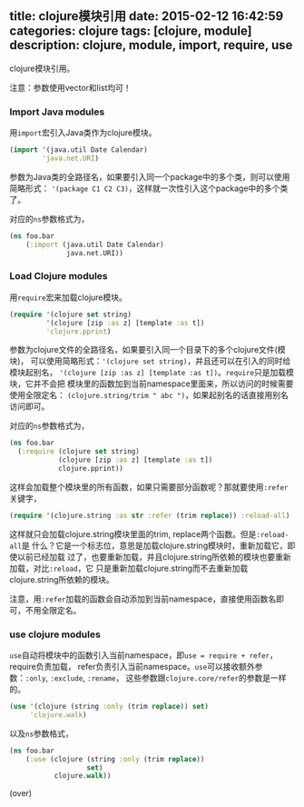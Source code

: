 ﻿title: clojure模块引用
date: 2015-02-12 16:42:59
categories: clojure
tags: [clojure, module]
description: clojure, module, import, require, use
---

clojure模块引用。

<!-- more -->

注意：参数使用vector和list均可！

### Import Java modules

用`import`宏引入Java类作为clojure模块。

```clojure
(import '(java.util Date Calendar)
        'java.net.URI)
```

参数为Java类的全路径名，如果要引入同一个package中的多个类，则可以使用简略形式：
`'(package C1 C2 C3)`，这样就一次性引入这个package中的多个类了。

对应的`ns`参数格式为，

```clojure
(ns foo.bar
    (:import (java.util Date Calendar)
              java.net.URI))
```

### Load Clojure modules

用`require`宏来加载clojure模块。

```clojure
(require '(clojure set string)
         '(clojure [zip :as z] [template :as t])
         'clojure.pprint)
```

参数为clojure文件的全路径名，如果要引入同一个目录下的多个clojure文件(模块)，
可以使用简略形式：`'(clojure set string)`，并且还可以在引入的同时给模块起别名，
`'(clojure [zip :as z] [template :as t])`。`require`只是加载模块，它并不会把
模块里的函数加到当前namespace里面来，所以访问的时候需要使用全限定名：
`(clojure.string/trim " abc ")`，如果起别名的话直接用别名访问即可。

对应的`ns`参数格式为，

```clojure
(ns foo.bar
  (:require (clojure set string)
            (clojure [zip :as z] [template :as t])
            clojure.pprint))
```

这样会加载整个模块里的所有函数，如果只需要部分函数呢？那就要使用`:refer`关键字，

```clojure
(require '(clojure.string :as str :refer (trim replace)) :reload-all)
```

这样就只会加载clojure.string模块里面的trim, replace两个函数。但是`:reload-all`是
什么？它是一个标志位，意思是加载clojure.string模块时，重新加载它，即使以前已经加载
过了，也要重新加载，并且clojure.string所依赖的模块也要重新加载，对比`:reload`，它
只是重新加载clojure.string而不去重新加载clojure.string所依赖的模块。

注意，用`:refer`加载的函数会自动添加到当前namespace，直接使用函数名即可，不用全限定名。

### use clojure modules

`use`自动将模块中的函数引入当前namespace，即`use = require + refer`，require负责加载，
refer负责引入当前namespace。`use`可以接收额外参数：`:only`, `:exclude`, `:rename`，
这些参数跟`clojure.core/refer`的参数是一样的。

```clojure
(use '(clojure (string :only (trim replace)) set)
     'clojure.walk)
```

以及`ns`参数格式，

```clojure
(ns foo.bar
    (:use (clojure (string :only (trim replace))
                   set)
           clojure.walk))
```

(over)